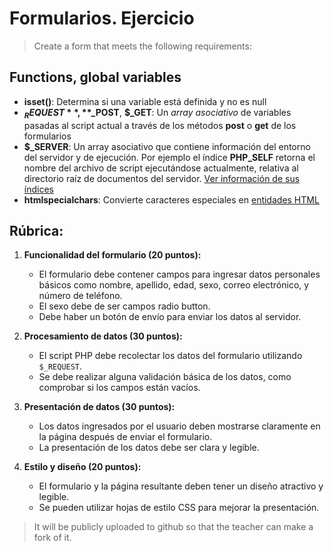 # Formularios. Ejercicio

 > Create a form that meets the following requirements:

## Functions, global variables

- **isset()**: Determina si una variable está definida y no es null
- **$_REQUEST**, **$_POST**, **$_GET**: Un *array asociativo* de variables pasadas al script actual a través de los métodos **post** o **get** de los formularios
- **$_SERVER**: Un array asociativo que contiene información del entorno del servidor y de ejecución. Por ejemplo el índice **PHP_SELF** retorna el nombre del archivo de script ejecutándose actualmente, relativa al directorio raíz de documentos del servidor. [Ver información de sus índices](https://www.php.net/manual/es/reserved.variables.server.php)
- **htmlspecialchars**: Convierte caracteres especiales en [entidades HTML](https://developer.mozilla.org/es/docs/Glossary/Entity)

## Rúbrica:

1. **Funcionalidad del formulario (20 puntos):**
   - El formulario debe contener campos para ingresar datos personales básicos como nombre, apellido, edad, sexo, correo electrónico, y número de teléfono.
   - El sexo debe de ser campos radio button.
   - Debe haber un botón de envío para enviar los datos al servidor.

2. **Procesamiento de datos (30 puntos):**
   - El script PHP debe recolectar los datos del formulario utilizando `$_REQUEST`.
   - Se debe realizar alguna validación básica de los datos, como comprobar si los campos están vacíos.

3. **Presentación de datos (30 puntos):**
   - Los datos ingresados por el usuario deben mostrarse claramente en la página después de enviar el formulario.
   - La presentación de los datos debe ser clara y legible.

4. **Estilo y diseño (20 puntos):**
   - El formulario y la página resultante deben tener un diseño atractivo y legible.
   - Se pueden utilizar hojas de estilo CSS para mejorar la presentación.


 > It will be publicly uploaded to github so that the teacher can make a fork of it.

